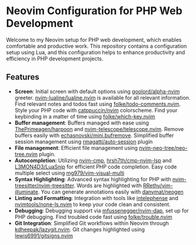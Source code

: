 # Neovim Configuration for PHP Web Development

Welcome to my Neovim setup for PHP web development, which enables comfortable and productive work. This repository contains a configuration setup using Lua, and this configuration helps to enhance productivity and efficiency in PHP development projects.

## Features

 
- **Screen**: Initial screen with default options using [goolord/alpha-nvim](https://github.com/goolord/alpha-nvim) greeter. [nvim-lualine/lualine.nvim](https://github.com/nvim-lualine/lualine.nvim) is available for all relevant information. Find relevant notes and todos fast using [folke/todo-comments.nvim](https://github.com/folke/todo-comments.nvim). Style your PHP code with [catppuccin/nvim](https://github.com/catppuccin/nvim) colorscheme. Find your keybinding in a matter of time using [folke/which-key.nvim](https://github.com/folke/which-key.nvim)
- **Buffer management**: Buffers managed with ease using [ThePrimeagen/harpoon](https://github.com/ThePrimeagen/harpoon) and [nvim-telescope/telescope.nvim](https://github.com/nvim-telescope/telescope.nvim). Remove buffers easily with [echasnovski/mini.bufremove](https://github.com/echasnovski/mini.bufremove). Simplified buffer session management using [rmagatti/auto-session](https://github.com/rmagatti/auto-session) plugin
- **File management**: Efficient file management using [nvim-neo-tree/neo-tree.nvim](https://github.com/nvim-neo-tree/neo-tree.nvim) plugin.
- **Autocompletion**: Utilizing [nvim-cmp](https://github.com/hrsh7th/nvim-cmp), [hrsh7th/cmp-nvim-lsp](https://github.com/hrsh7th/cmp-nvim-lsp)  and [L3MON4D3/LuaSnip](https://github.com/L3MON4D3/LuaSnip) for efficient PHP code completion. Easy code multiple select using [mg979/vim-visual-multi](https://github.com/mg979/vim-visual-multi)
- **Syntax Highlighting**: Advanced syntax highlighting for PHP with [nvim-treesitter/nvim-treesitter](https://github.com/nvim-treesitter/nvim-treesitter). Words are highlighted with [RRethy/vim-illuminate](RRethy/vim-illuminate). You can generate annotations easily with [danymat/neogen](https://github.com/danymat/neogen)
- **Linting and Formatting**: Integration with tools like [intelephense](https://intelephense.com/) and [nvimtools/none-ls.nvim](https://github.com/nvimtools/none-ls.nvim) to keep your code clean and consistent. 
- **Debugging**: Debugging support via [mfussenegger/nvim-dap](https://github.com/mfussenegger/nvim-dap), set up for PHP debugging. Find troubled code fast using [folke/trouble.nvim](https://github.com/folke/trouble.nvim)
- **Git Integration**: Simplified Git workflows within Neovim through [kdheepak/lazygit.nvim](https://github.com/kdheepak/lazygit.nvim). Git changes highlighted using [lewis6991/gitsigns.nvim](https://github.com/lewis6991/gitsigns.nvim)
